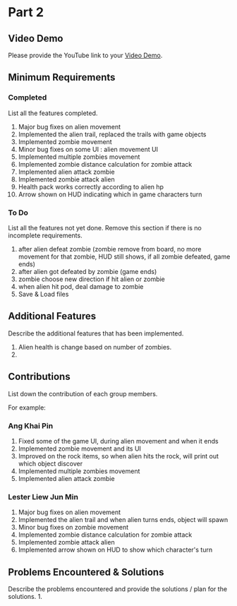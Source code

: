 # Part 2

## Video Demo

Please provide the YouTube link to your [Video Demo](https://youtube.com).

## Minimum Requirements

### Completed

List all the features completed.

1. Major bug fixes on alien movement
2. Implemented the alien trail, replaced the trails with game objects
3. Implemented zombie movement
4. Minor bug fixes on some UI : alien movement UI
5. Implemented multiple zombies movement
6. Implemented zombie distance calculation for zombie attack
7. Implemented alien attack zombie
8. Implemented zombie attack alien
9. Health pack works correctly according to alien hp
10. Arrow shown on HUD indicating which in game characters turn

### To Do

List all the features not yet done. Remove this section if there is no incomplete requirements.

1. after alien defeat zombie (zombie remove from board, no more movement for that zombie, HUD still shows, if all zombie defeated, game ends)
2. after alien got defeated by zombie (game ends)
3. zombie choose new direction if hit alien or zombie
4. when alien hit pod, deal damage to zombie
5. Save & Load files


## Additional Features

Describe the additional features that has been implemented.

1. Alien health is change based on number of zombies.
2. 

## Contributions

List down the contribution of each group members.

For example:

### Ang Khai Pin

1. Fixed some of the game UI, during alien movement and when it ends
2. Implemented zombie movement and its UI
3. Improved on the rock items, so when alien hits the rock, will print out which object discover
4. Implemented multiple zombies movement
5. Implemented alien attack zombie

### Lester Liew Jun Min

1. Major bug fixes on alien movement
2. Implemented the alien trail and when alien turns ends, object will spawn
3. Minor bug fixes on zombie movement
4. Implemented zombie distance calculation for zombie attack
5. Implemented zombie attack alien
6. Implemented arrow shown on HUD to show which character's turn

## Problems Encountered & Solutions

Describe the problems encountered and provide the solutions / plan for the solutions.
1. 
